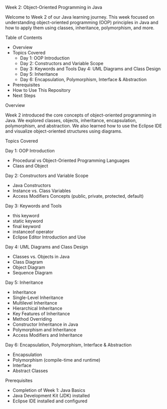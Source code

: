 Week 2: Object-Oriented Programming in Java

Welcome to Week 2 of our Java learning journey. This week focused on understanding object-oriented programming (OOP) principles in Java and how to apply them using classes, inheritance, polymorphism, and more.

 Table of Contents

- Overview  
- Topics Covered 
  - Day 1: OOP Introduction  
  - Day 2: Constructors and Variable Scope
  - Day 3: Keywords and Tools 
    Day 4: UML Diagrams and Class Design 
  - Day 5: Inheritance 
  - Day 6: Encapsulation, Polymorphism, Interface & Abstraction 
- Prerequisites  
- How to Use This Repository  
- Next Steps  

 Overview

Week 2 introduced the core concepts of object-oriented programming in Java. We explored classes, objects, inheritance, encapsulation, polymorphism, and abstraction. We also learned how to use the Eclipse IDE and visualize object-oriented structures using diagrams.

 Topics Covered

 Day 1: OOP Introduction

- Procedural vs Object-Oriented Programming Languages  
- Class and Object  

 Day 2: Constructors and Variable Scope

- Java Constructors  
- Instance vs. Class Variables  
- Access Modifiers Concepts (public, private, protected, default)  

 Day 3: Keywords and Tools

- this keyword  
- static keyword  
- final keyword  
- instanceof operator  
- Eclipse Editor Introduction and Use  

 Day 4: UML Diagrams and Class Design

- Classes vs. Objects in Java  
- Class Diagram  
- Object Diagram  
- Sequence Diagram  

 Day 5: Inheritance

- Inheritance  
- Single-Level Inheritance  
- Multilevel Inheritance  
- Hierarchical Inheritance  
- Key Features of Inheritance  
- Method Overriding  
- Constructor Inheritance in Java  
- Polymorphism and Inheritance  
- Access Modifiers and Inheritance  

 Day 6: Encapsulation, Polymorphism, Interface & Abstraction

- Encapsulation  
- Polymorphism (compile-time and runtime)  
- Interface  
- Abstract Classes  

 Prerequisites

- Completion of Week 1: Java Basics  
- Java Development Kit (JDK) installed  
- Eclipse IDE installed and configured  
